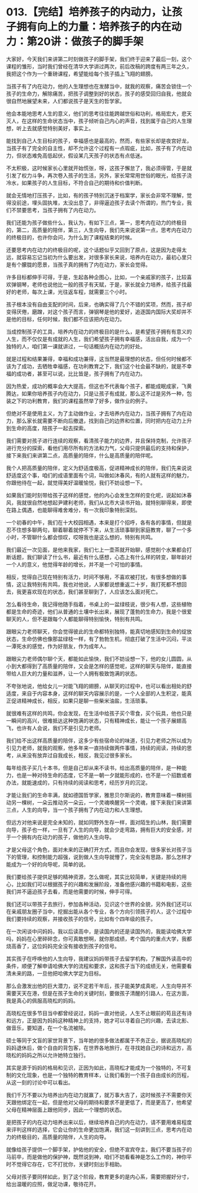 # 013.【完结】培养孩子的内动力，让孩子拥有向上的力量：培养孩子的内在动力：第20讲：做孩子的脚手架

大家好，今天我们来讲第二时刻做孩子的脚手架，我们终于迎来了最后一刻，这个课程的雏形，当时我们曾经在清华大学讲过两次，前后改稿的跨度有两三年之久，我把这个作为一个重磅课程，希望能给每个孩子插上飞翔的翅膀。

当孩子有了内在动力，他的人生理想也在发酵当中，就我的观察，痛苦会锁住一个孩子的生命力，解除痛苦，把孩子调整到好的状态，孩子的感受回归自我，他就会很自然地展望未来，人们都说孩子是天生的哲学家。

他会本能地思考人生的意义，他们的思考往往能跨越世俗和功利，格局宏大，悲天灭人，在这样的生命状态当中，孩子倾听自己内心的声音，找到属于自己的人生理想，听上去就感觉特别美好，事实上。

能找到自己人生目标的孩子，幸福感也是最高的，然而，有些家长却是夜宫好龙，当孩子有了完全的自主性，却不允许这个过程有一点瑕疵，比如，孩子有了内在动力，但状态难免高低起伏，假设某几天孩子的状态有点低迷。

不太积极，这时候家长心里就开始慌张，呀，这孩子懈怠了，我必须得管，于是就引发了权力斗争，再次卷入孩子的生活，另外，家长常常用世俗的眼光，给孩子浇冷水，如果孩子的人生目标，不符合自己的期待和价值判断。

就会无情地打压孩子，比如，有的孩子特别沉迷于档案学，家长会非常不理解，觉得没前途，埋头固执堆，太没出息了，非得逼迫孩子去读个所谓的，热门专业，我们不禁要思考，当孩子拥有了内在动力。

我们还能为孩子做些什么，我认为，有如下三点，第一，思考内在动力的终极目的，第二，高质量的陪伴，第三，人生向导，我们先来说说第一点，思考内在动力的终极目的，也许你会问，为什么到了课程结束的时候。

还要思考内在动力的终极目的呢，这个话题似乎又回到了原点，这是因为走得太远，就容易忘记当初为什么要出发，对很多家长来说，培养内在动力，最初心里只是有个朦胧的愿景，当孩子真的拥有了内在动力，家长会觉得。

许多目标都伸手可得，于是，生起各种企图心，比如，一个亲戚家的孩子，比较喜欢弹钢琴，老师也说他比一般的孩子有天赋，于是，家长就全力培养，给孩子找最好的老师，每次上课，光往返车程，就需要三个小时。

孩子根本没有自由支配的时间，后来，也确实得了几个不错的奖项，然而，孩子却变得厌倦，磨蹭，对这个孩子而言，弹钢琴是他的爱好，追逐国内国际大奖却并不是他的目标，任何时候，我们都不应该把内在动力。

当成控制孩子的工具，培养内在动力的终极目的是什么，是希望孩子拥有有意义的人生，而不仅仅是有成就的人生，我们希望孩子拥有幸福感，活出自我，成为一个独特的人，咱们第一课就讲过，一句话概括内在动力的好处。

就是过程和结果兼得，幸福和成功兼得，这当然是最理想的状态，但任何时候都不该为了成功，去牺牲幸福感，在功利教育之下，我们这个社会最不缺的，就是不幸福的成功者，甚至可以说，比比皆是，孩子拥有了内在动力。

因为热爱，成功的概率会大大提高，但这也不代表每个孩子，都能成眠成家，飞黄腾达，如果你培养孩子内在动力，只是让孩子有成就，那么这不过是另外一种，包装之下的功利教育，我们的课程虽然举了好多，做作业的例子。

但绝对不是使用主义，为了主动做作业，才去培养内在动力，当孩子拥有了内在动力，那么家长就需要不断向后撤退，找到自己的边界和位置，同时把内在动力上升到生命的高度，陪孩子一起去探索。

我们需要对孩子进行连续的观察，看清孩子能力的边界，并且保持克制，允许孩子进行充分的探索，看他们用尽所有的方法和力气，父母只提供最后的支持和保护，接下来我们来讲第二点，高质量的陪伴，什么是高质量的陪伴呢。

我个人把高质量的陪伴，定义为舒适度极高，促进精神成长的陪伴，我们先来说说舒适度这个事，咱们的成语里面有个词，叫做如沐春风，有的人就有这样的魅力，你跟他待在一起，就觉得美好温暖愉悦，我们不妨设想一下。

如果我们能时刻带给孩子这样的感觉，他的内心会发生怎样的变化呢，说起如沐春风，我就很自然地想起尹建利老师，我们从北市大读书开始，就特别聊得来，即使在路上偶遇，也能聊得难舍难分，有一次我印象特别深刻。

一个初春的中午，我们在十大校园相遇，本来是打个招呼，各有各的事情，但就是忍不住想多聊两句，聊着聊着就停不下来，从生活琐事聊到家庭教育，聊了一个多小时，不管聊什么都会惊叹，哎呀我也是这么想的，特别有共鸣。

我们最近一次见面，是他来我家，我们七上一壶茶就开始聊，感觉削个水果都会打断话题，我们聊读了什么书，最近有什么感想，心态上有什么样的转变，聊年龄对一个人的意义，他觉得年龄的增长，并不是一个可怕的事情。

相反，觉得自己现在特别有活力，时间不够用，不喜欢被打扰，有很多想做的事情，这让我特别有共鸣，我也对他说，人家都说想重返二十岁，我打死都不想回去，我更喜欢现在的状态，我们甚至聊到了，人应该怎么面对死亡。

怎么看待生命，我记得他随手指着，书桌上的一盆绿枝说，很少有人想，这些植物都是生命的奇迹，他们从普通的土壤中长出来，展现了蓬勃的生命力，我是个很爱聊天的人，但不是跟每个人都能聊得特别愉快，特别有共鸣。

跟眼尖力老师聊天，你会觉得彼此的生命都特别独特，能真切地感知到生命的绽放状态，生命仿佛也像那盆绿枝一样，有了勃勃生机，彻底打破了生活中沉闷，平淡一潭死水的感觉，作为好朋友，作为成年人。

跟眼尖力老师偶尔聊个天，都能如此愉快，我们不妨设想一下，他的女儿圆圆，从小到大都得到了高质量的陪伴，又会是怎样的感觉呢，这样的聊天与陪伴，能直接带给人巨大的力量和滋养，让一个人拥有极致饱满的状态。

不夸张地说，他给女儿一对能飞翔的翅膀，从聊天的过程中，也可以看出相处的舒适度，来自于内容本身，这样的聊天内容展示的是，一个人全部的人生积淀，能真正促进精神成长，相反，如果只是聊一些柴米油盐，生活琐事。

就很难有这样的共鸣，你会发现，在生活中给孩子买个零食，买个玩具，他也只是一瞬间的高兴，很难抵达这种饱满的状态，只有精神成长，能让一个孩子展翅高飞，也许有人会说，我们不是引见力老师。

我们给不出这样高质量的陪伴，这多少有些宿命论的味道，引见力老师之所以成为引见力老师，就我的观察，他多年来一直持续做两件事情，持续的阅读，持续的思考，从来没有放弃过自我成长，相反，我见过很多家长。

每年给孩子买几十本书，但是自己却从来不读书，给出高质量的陪伴，是一种能力，也是一种对待生命的态度，它不是一朝一夕就能形成的，也不是一个招数或者办法，就能速成的，只有持续的阅读和思考，经历岁月的沉淀。

才能让我们的生命丰满，就如德国哲学家，雅思贝尔斯说的，教育意味着一棵树摇动另一棵树，一朵云推动另一朵云，一个灵魂唤醒另一个灵魂，接下来我们来讲第三点，人生的向导，当一个孩子拥有了内在动力和人生理想。

但远方对他来说是完全未知的，就如同野外生存一样，面对陌生的山林，我们需要向导，孩子也一样，一旦有了人生的向导，就会少走弯路，拥有巨大的安全感，对于一个拥有内在动力的孩子，做他的人生向导。

才是父母这个角色，面对未来的正确打开方式，而且你会发现，很多家长对孩子当下的管理，和控制能力超强，说到做人生向导就懵了，完全没有思路，那么怎样才能成为一个好的向导呢，简单的说。

我们要给孩子提供足够的精神资源，怎么做呢，其实比较简单，关键是持续的用心，比如我们可以根据孩子的兴趣和发展阶段，准备他感兴趣的书籍和电影，这些我们并不逼迫孩子去看，而是他需要的时候，伸手可得。

我们还可以带孩子去旅行，参加各种活动，见识这个世界的全貌，另外我们还可以在亲戚朋友圈子当中，挖掘出能从各个专业，各个方向引领孩子的人，这个过程中我们要持续的观察，并接收孩子的信号，比如有个四年级的孩子。

在一次闲谈中问妈妈，我以后读高中，是读国内的还是读国外的，我能读哈佛大学吗，妈妈在心里碎碎念，你可真敢想啊，就你那成绩，考个国内的重点大学，我都烧高香了，这位妈妈完全没有接收到孩子的信号。

其实孩子在呼唤他的人生向导，我建议妈妈带孩子去留学机构，了解国外读高中的条件，顺便了解申请哈佛大学的流程和要求，这和孩子当下的成绩无关，他需要看清未来的路，一旦他把哈佛大学定为目标。

那么会激发出他的巨大潜力，说不定若干年后，孩子能美梦成真呢，人生向导并不需要天天在港，但是在孩子生命的关键时刻，要做孩子清醒的引路人，在这方面，我是真心的佩服高晓松的妈妈。

高晓松在很多节目当中都曾经说过，妈妈一直对他说，人生不止眼前的苟且还有诗和远方，正是因为妈妈这种精神上的支持，她才可以寻着自己的兴趣，去读北影、做音乐，要知道，在一个名流被除。

硕士等同于文盲的家世背景下，当年她的很多做法都属于不务正业，据说高晓松的妈妈退休后，做个自由的背包客，在世界各地旅行，在寻找她自己的诗和远方，高晓松的妈妈之所以允许她特立独行。

其实是源于妈妈的格局和见识，正因为如此，高晓松才能成为一个独特的，不可复制的文化现象，也是一个独特的教育样本，让我们看到一个孩子自由成长的历程，从这一刻的讨论中可以看出。

我们千万不要以为培养出内在动力就赢了，就万事大吉了，这时候孩子不需要你天天跟他绑定在一起，但是他对父母的期待和要求不是更低了，而是更高了，他希望父母在精神层面上跟他同步，因此一个理想的状态。

是把孩子的内在动力培养出来以后，继续培养自己的内在动力，请不要用难易程度来评判这样的选择，它会让你的生命更加饱满，我们这一刻讲到三点，思考内在动力的终极目的，高质量的陪伴，人生的向导。

就像给孩子提供一个脚手架，护佑他的安全，但绝不宣宾夺主，我们不要当孩子的马前卒，而是做他的保护神，既然说到神，咱们不妨看看神是怎么工作的，神你平时不觉得它存在，它不打扰你，关键时刻出手相助。

父母对孩子要同样如此，到了这个阶段，教育更多的是内心系，需要把握好分寸，给出温暖的应照，做足功课，敬待花开。